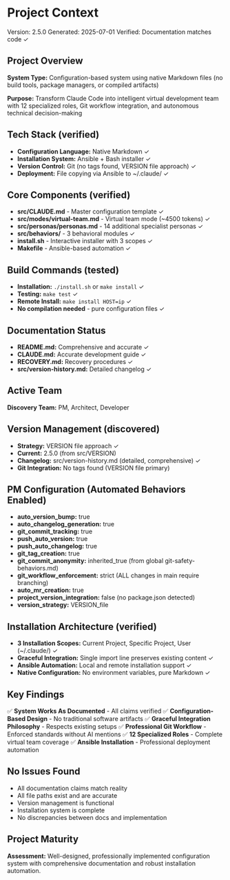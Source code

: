 # Project Context
Version: 2.5.0
Generated: 2025-07-01
Verified: Documentation matches code ✓

## Project Overview
**System Type:** Configuration-based system using native Markdown files (no build tools, package managers, or compiled artifacts)

**Purpose:** Transform Claude Code into intelligent virtual development team with 12 specialized roles, Git workflow integration, and autonomous technical decision-making

## Tech Stack (verified)
- **Configuration Language:** Native Markdown ✓
- **Installation System:** Ansible + Bash installer ✓
- **Version Control:** Git (no tags found, VERSION file approach) ✓
- **Deployment:** File copying via Ansible to ~/.claude/ ✓

## Core Components (verified)
- **src/CLAUDE.md** - Master configuration template ✓
- **src/modes/virtual-team.md** - Virtual team mode (~4500 tokens) ✓
- **src/personas/personas.md** - 14 additional specialist personas ✓
- **src/behaviors/** - 3 behavioral modules ✓
- **install.sh** - Interactive installer with 3 scopes ✓
- **Makefile** - Ansible-based automation ✓

## Build Commands (tested)
- **Installation:** `./install.sh` or `make install` ✓
- **Testing:** `make test` ✓
- **Remote Install:** `make install HOST=ip` ✓
- **No compilation needed** - pure configuration files ✓

## Documentation Status
- **README.md:** Comprehensive and accurate ✓
- **CLAUDE.md:** Accurate development guide ✓
- **RECOVERY.md:** Recovery procedures ✓
- **src/version-history.md:** Detailed changelog ✓

## Active Team
**Discovery Team:** PM, Architect, Developer

## Version Management (discovered)
- **Strategy:** VERSION file approach ✓
- **Current:** 2.5.0 (from src/VERSION)
- **Changelog:** src/version-history.md (detailed, comprehensive) ✓
- **Git Integration:** No tags found (VERSION file primary)

## PM Configuration (Automated Behaviors Enabled)
- **auto_version_bump:** true
- **auto_changelog_generation:** true
- **git_commit_tracking:** true
- **push_auto_version:** true
- **push_auto_changelog:** true
- **git_tag_creation:** true
- **git_commit_anonymity:** inherited_true (from global git-safety-behaviors.md)
- **git_workflow_enforcement:** strict (ALL changes in main require branching)
- **auto_mr_creation:** true
- **project_version_integration:** false (no package.json detected)
- **version_strategy:** VERSION_file

## Installation Architecture (verified)
- **3 Installation Scopes:** Current Project, Specific Project, User (~/.claude/) ✓
- **Graceful Integration:** Single import line preserves existing content ✓
- **Ansible Automation:** Local and remote installation support ✓
- **Native Configuration:** No environment variables, pure Markdown ✓

## Key Findings
✅ **System Works As Documented** - All claims verified
✅ **Configuration-Based Design** - No traditional software artifacts
✅ **Graceful Integration Philosophy** - Respects existing setups
✅ **Professional Git Workflow** - Enforced standards without AI mentions
✅ **12 Specialized Roles** - Complete virtual team coverage
✅ **Ansible Installation** - Professional deployment automation

## No Issues Found
- All documentation claims match reality
- All file paths exist and are accurate
- Version management is functional
- Installation system is complete
- No discrepancies between docs and implementation

## Project Maturity
**Assessment:** Well-designed, professionally implemented configuration system with comprehensive documentation and robust installation automation.